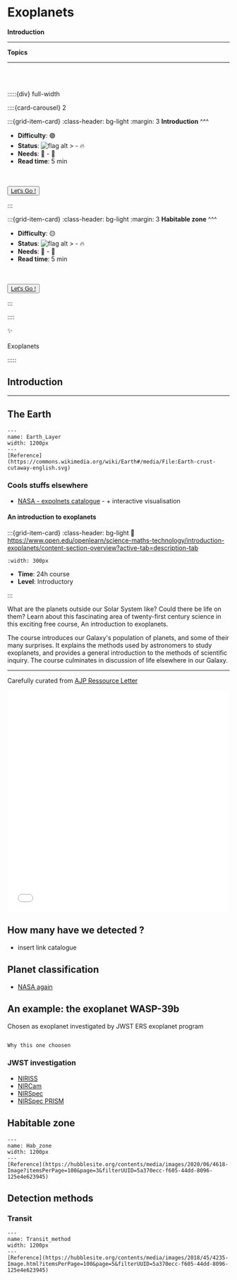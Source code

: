 # Exoplanets

<p class="emphase2"><strong>Introduction</strong></p>

***

**Topics**

***

<br>
<br>

:::::{div} full-width

::::{card-carousel} 2


:::{grid-item-card}
:class-header: bg-light
:margin: 3
**Introduction**
^^^

- **Difficulty**: 🟢 
- **Status**: ![flag alt >](../../../Docs/Svg_icons/Under_construction.svg) - 🔥
- **Needs**: 🏸 - 💏
- **Read time**: 5 min

<br>
<br>

<div class="wrapper">
<button class="button"><span> <a href="Exoplanets.html"  title= "" target="blank"> Let's Go ! </a></span></button> 
</div>

:::

:::{grid-item-card}
:class-header: bg-light
:margin: 3
**Habitable zone**
^^^

- **Difficulty**: 🟡 
- **Status**: ![flag alt >](../../../Docs/Svg_icons/Under_construction.svg) - 🔥
- **Needs**: 🏸 - 💏
- **Read time**: 5 min

<br>
<br>

<div class="wrapper">
<button class="button"><span> <a href="Sub_topics/Habitability.html"  title= "" target="blank"> Let's Go ! </a></span></button> 
</div>

:::

::::


<p class="emphase">&#10024; <br><br> Exoplanets</p>

:::::


## Introduction

***

## The Earth

```{figure} Docs/Earth-crust-cutaway-english.svg
---
name: Earth_Layer
width: 1200px
---
[Reference](https://commons.wikimedia.org/wiki/Earth#/media/File:Earth-crust-cutaway-english.svg)
```



### Cools stuffs elsewhere

- [NASA - expolnets catalogue](https://exoplanets.nasa.gov/discovery/exoplanet-catalog/) - + interactive visualisation

<h4><strong>An introduction to exoplanets </strong></h4>

<article id="P1">

<div id="subdiv1-3">    


    

:::{grid-item-card}
:class-header: bg-light
:link: https://www.open.edu/openlearn/science-maths-technology/introduction-exoplanets/content-section-overview?active-tab=description-tab

```{figure} ../../Docs/Open_Learn_Images/exoplanets.jpeg
:width: 300px
```
    
- **Time**: 24h course 
- **Level**: Introductory  

    
:::
    
</div>    
    
<div id="subdiv2-3">

What are the planets outside our Solar System like? Could there be life on them? Learn about this fascinating area of twenty-first century science in this exciting free course, An introduction to exoplanets. 

The course introduces our Galaxy's population of planets, and some of their many surprises. It explains the methods used by astronomers to study exoplanets, and provides a general introduction to the methods of scientific inquiry. The course culminates in discussion of life elsewhere in our Galaxy.
</div>
    

    
</article>


***


Carefully curated from [AJP Ressource Letter](https://www.aapt.org/Publications/AJP/Readers/resource_letters.cfm#Astrophysics)

<iframe src="../../../_static/pdf/perryman2014.pdf" frameborder="0" height="500px" width="100%">
</iframe>

## How many have we detected ?

- insert link catalogue


## Planet classification

- [NASA again](https://exoplanets.nasa.gov/what-is-an-exoplanet/planet-types/overview/)

## An example: the exoplanet WASP-39b


Chosen as exoplanet investigated by JWST ERS exoplanet program

```{note}

Why this one choosen

```

### JWST investigation

- [NIRISS](https://arxiv.org/ftp/arxiv/papers/2211/2211.10493.pdf)
- [NIRCam](https://arxiv.org/ftp/arxiv/papers/2211/2211.10489.pdf)
- [NIRSpec](https://arxiv.org/ftp/arxiv/papers/2211/2211.10488.pdf)
- [NIRSpec PRISM](https://arxiv.org/ftp/arxiv/papers/2211/2211.10487.pdf)

## Habitable zone

```{figure} Docs/Hab_zone_1.png
---
name: Hab_zone
width: 1200px
---
[Reference](https://hubblesite.org/contents/media/images/2020/06/4618-Image?itemsPerPage=100&page=3&filterUUID=5a370ecc-f605-44dd-8096-125e4e623945)
```


## Detection methods

### Transit

```{figure} /Docs/Transit_method.png
---
name: Transit_method
width: 1200px
---
[Reference](https://hubblesite.org/contents/media/images/2018/45/4235-Image.html?itemsPerPage=100&page=5&filterUUID=5a370ecc-f605-44dd-8096-125e4e623945)
```